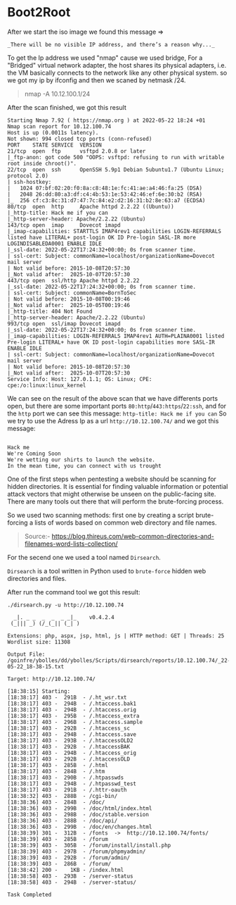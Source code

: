 # Boot2Root

After we start the iso image we found this message =>

```
_There will be no visible IP address, and there’s a reason why..._

```

To get the Ip address we used "nmap" cause we used bridge, For a "Bridged" virtual network adapter, the host shares its physical adapters, i.e. the VM basically connects to the network like any other physical system. so we got my ip by ifconfig and then we scaned by netmask /24.

> nmap -A 10.12.100.1/24

After the scan finished, we got this result 

```
Starting Nmap 7.92 ( https://nmap.org ) at 2022-05-22 18:24 +01
Nmap scan report for 10.12.100.74
Host is up (0.0011s latency).
Not shown: 994 closed tcp ports (conn-refused)
PORT    STATE SERVICE  VERSION
21/tcp  open  ftp      vsftpd 2.0.8 or later
|_ftp-anon: got code 500 "OOPS: vsftpd: refusing to run with writable root inside chroot()".
22/tcp  open  ssh      OpenSSH 5.9p1 Debian 5ubuntu1.7 (Ubuntu Linux; protocol 2.0)
| ssh-hostkey:
|   1024 07:bf:02:20:f0:8a:c8:48:1e:fc:41:ae:a4:46:fa:25 (DSA)
|   2048 26:dd:80:a3:df:c4:4b:53:1e:53:42:46:ef:6e:30:b2 (RSA)
|_  256 cf:c3:8c:31:d7:47:7c:84:e2:d2:16:31:b2:8e:63:a7 (ECDSA)
80/tcp  open  http     Apache httpd 2.2.22 ((Ubuntu))
|_http-title: Hack me if you can
|_http-server-header: Apache/2.2.22 (Ubuntu)
143/tcp open  imap     Dovecot imapd
|_imap-capabilities: STARTTLS IMAP4rev1 capabilities LOGIN-REFERRALS listed have LITERAL+ post-login OK ID Pre-login SASL-IR more LOGINDISABLEDA0001 ENABLE IDLE
|_ssl-date: 2022-05-22T17:24:32+00:00; 0s from scanner time.
| ssl-cert: Subject: commonName=localhost/organizationName=Dovecot mail server
| Not valid before: 2015-10-08T20:57:30
|_Not valid after:  2025-10-07T20:57:30
443/tcp open  ssl/http Apache httpd 2.2.22
|_ssl-date: 2022-05-22T17:24:32+00:00; 0s from scanner time.
| ssl-cert: Subject: commonName=BornToSec
| Not valid before: 2015-10-08T00:19:46
|_Not valid after:  2025-10-05T00:19:46
|_http-title: 404 Not Found
|_http-server-header: Apache/2.2.22 (Ubuntu)
993/tcp open  ssl/imap Dovecot imapd
|_ssl-date: 2022-05-22T17:24:32+00:00; 0s from scanner time.
|_imap-capabilities: LOGIN-REFERRALS IMAP4rev1 AUTH=PLAINA0001 listed Pre-login LITERAL+ have OK ID post-login capabilities more SASL-IR ENABLE IDLE
| ssl-cert: Subject: commonName=localhost/organizationName=Dovecot mail server
| Not valid before: 2015-10-08T20:57:30
|_Not valid after:  2025-10-07T20:57:30
Service Info: Host: 127.0.1.1; OS: Linux; CPE: cpe:/o:linux:linux_kernel

```

We can see on the result of the above scan that we have differents ports open, but there are some important ports `80:http`/`443:https`/`22:ssh`, and for the `http` port we can see this message: `http-title: Hack me if you can` So we try to use the Adress Ip as a url `http://10.12.100.74/` and we got this message:

```

Hack me
We're Coming Soon
We're wetting our shirts to launch the website.
In the mean time, you can connect with us trought

```

One of the first steps when pentesting a website should be scanning for hidden directories. It is essential for finding valuable information or potential attack vectors that might otherwise be unseen on the public-facing site. There are many tools out there that will perform the brute-forcing process.

So we used two scanning methods: first one by creating a script brute-forcing a lists of words based on common web directory and file names.

> Source:- https://blog.thireus.com/web-common-directories-and-filenames-word-lists-collection/

For the secend one we used a tool named `Dirsearch`.

`Dirsearch` is a tool written in Python used to `brute-force` hidden web directories and files.

After run the command tool we got this result: 

```
./dirsearch.py -u http://10.12.100.74

  _|. _ _  _  _  _ _|_    v0.4.2.4
 (_||| _) (/_(_|| (_| )

Extensions: php, aspx, jsp, html, js | HTTP method: GET | Threads: 25
Wordlist size: 11308

Output File: /goinfre/ybolles/dd/ybolles/Scripts/dirsearch/reports/10.12.100.74/_22-05-22_18-38-15.txt

Target: http://10.12.100.74/

[18:38:15] Starting:
[18:38:17] 403 -  291B  - /.ht_wsr.txt
[18:38:17] 403 -  294B  - /.htaccess.bak1
[18:38:17] 403 -  294B  - /.htaccess.orig
[18:38:17] 403 -  295B  - /.htaccess_extra
[18:38:17] 403 -  296B  - /.htaccess.sample
[18:38:17] 403 -  292B  - /.htaccess_sc
[18:38:17] 403 -  294B  - /.htaccess.save
[18:38:17] 403 -  293B  - /.htaccessOLD2
[18:38:17] 403 -  292B  - /.htaccessBAK
[18:38:17] 403 -  294B  - /.htaccess_orig
[18:38:17] 403 -  292B  - /.htaccessOLD
[18:38:17] 403 -  285B  - /.html
[18:38:17] 403 -  284B  - /.htm
[18:38:17] 403 -  290B  - /.htpasswds
[18:38:17] 403 -  294B  - /.htpasswd_test
[18:38:17] 403 -  291B  - /.httr-oauth
[18:38:32] 403 -  288B  - /cgi-bin/
[18:38:36] 403 -  284B  - /doc/
[18:38:36] 403 -  299B  - /doc/html/index.html
[18:38:36] 403 -  298B  - /doc/stable.version
[18:38:36] 403 -  288B  - /doc/api/
[18:38:36] 403 -  299B  - /doc/en/changes.html
[18:38:39] 301 -  312B  - /fonts  ->  http://10.12.100.74/fonts/
[18:38:39] 403 -  285B  - /forum
[18:38:39] 403 -  305B  - /forum/install/install.php
[18:38:39] 403 -  297B  - /forum/phpmyadmin/
[18:38:39] 403 -  292B  - /forum/admin/
[18:38:39] 403 -  286B  - /forum/
[18:38:42] 200 -    1KB - /index.html
[18:38:58] 403 -  293B  - /server-status
[18:38:58] 403 -  294B  - /server-status/

Task Completed
```

